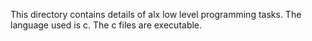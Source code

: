 This directory contains details of alx low level programming tasks.
The language used is c.
The c files are executable.
